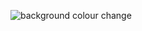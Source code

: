 ![background colour change](https://github.com/user-attachments/assets/f2fd3bf4-543c-45f4-9b5c-3a91f29abec6)

